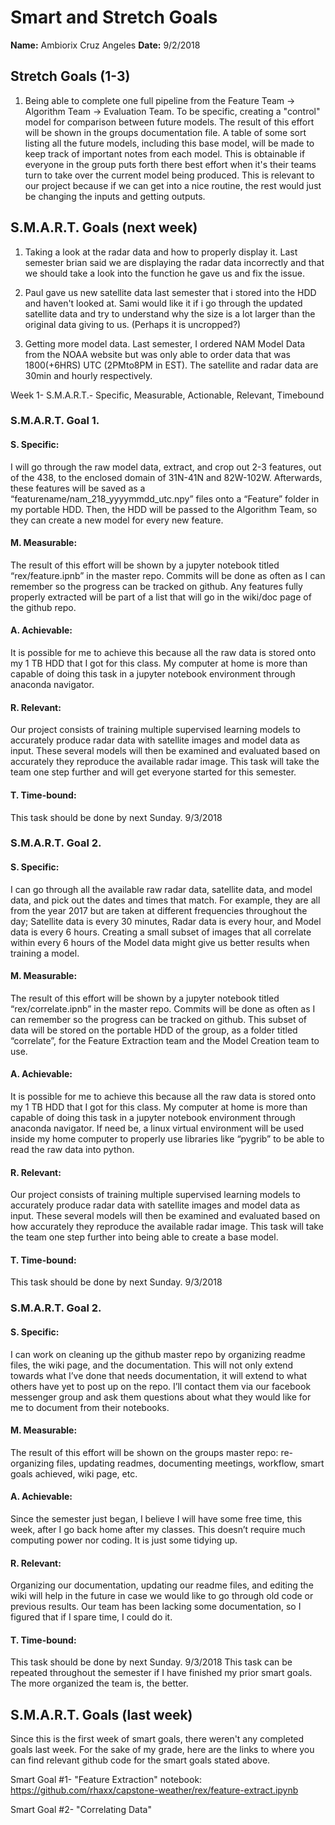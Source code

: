 # Smart and Stretch Goals

**Name:** Ambiorix Cruz Angeles
**Date:** 9/2/2018

## Stretch Goals (1-3)

1. Being able to complete one full pipeline from the Feature Team -> Algorithm Team -> Evaluation Team. To be specific, creating a "control" model for comparison between future models. The result of this effort will be shown in the groups documentation file. A table of some sort listing all the future models, including this base model, will be made to keep track of important notes from each model. This is obtainable if everyone in the group puts forth there best effort when it's their teams turn to take over the current model being produced. This is relevant to our project because if we can get into a nice routine, the rest would just be changing the inputs and getting outputs.

## S.M.A.R.T. Goals (next week)

1. Taking a look at the radar data and how to properly display it. Last semester brian said we are displaying the radar data incorrectly and that we should take a look into the function he gave us and fix the issue.

2. Paul gave us new satellite data last semester that i stored into the HDD and haven't looked at. Sami would like it if i go through the updated satellite data and try to understand why the size is a lot larger than the original data giving to us. (Perhaps it is uncropped?)

3. Getting more model data. Last semester, I ordered NAM Model Data from the NOAA website but was only able to order data that was 1800(+6HRS) UTC (2PMto8PM in EST). The satellite and radar data are 30min and hourly respectively.

Week 1- S.M.A.R.T.- Specific, Measurable, Actionable, Relevant, Timebound

### S.M.A.R.T. Goal 1.

#### S. Specific:
I will go through the raw model data, extract, and crop out 2-3 features, out of the 438, to the enclosed domain of 31N-41N and 82W-102W. Afterwards, these features will be saved as a “featurename/nam_218_yyyymmdd_utc.npy” files onto a “Feature” folder in my portable HDD. Then, the HDD will be passed to the Algorithm Team, so they can create a new model for every new feature. 

#### M. Measurable: 
The result of this effort will be shown by a jupyter notebook titled “rex/feature.ipnb” in the master repo. Commits will be done as often as I can remember so the progress can be tracked on github. Any features fully properly extracted will be part of a list that will go in the wiki/doc page of the github repo.

#### A. Achievable:
It is possible for me to achieve this because all the raw data is stored onto my 1 TB HDD that I got for this class. My computer at home is more than capable of doing this task in a jupyter notebook environment through anaconda navigator.

#### R. Relevant:
Our project consists of training multiple supervised learning models to accurately produce radar data with satellite images and model data as input. These several models will then be examined and evaluated based on accurately they reproduce the available radar image. This task will take the team one step further and will get everyone started for this semester.

#### T. Time-bound:
This task should be done by next Sunday. 9/3/2018

### S.M.A.R.T. Goal 2.

#### S. Specific:
I can go through all the available raw radar data, satellite data, and model data, and pick out the dates and times that match. For example, they are all from the year 2017 but are taken at different frequencies throughout the day; Satellite data is every 30 minutes, Radar data is every hour, and Model data is every 6 hours. Creating a small subset of images that all correlate within every 6 hours of the Model data might give us better results when training a model.

#### M. Measurable:
The result of this effort will be shown by a jupyter notebook titled “rex/correlate.ipnb” in the master repo. Commits will be done as often as I can remember so the progress can be tracked on github. This subset of data will be stored on the portable HDD of the group, as a folder titled “correlate”, for the Feature Extraction team and the Model Creation team to use.

#### A. Achievable:
It is possible for me to achieve this because all the raw data is stored onto my 1 TB HDD that I got for this class. My computer at home is more than capable of doing this task in a jupyter notebook environment through anaconda navigator. If need be, a linux virtual environment will be used inside my home computer to properly use libraries like “pygrib” to be able to read the raw data into python.

#### R. Relevant:
Our project consists of training multiple supervised learning models to accurately produce radar data with satellite images and model data as input. These several models will then be examined and evaluated based on how accurately they reproduce the available radar image. This task will take the team one step further into being able to create a base model.

#### T. Time-bound:
This task should be done by next Sunday. 9/3/2018

### S.M.A.R.T. Goal 2.

#### S. Specific:
I can work on cleaning up the github master repo by organizing readme files, the wiki page, and the documentation. This will not only extend towards what I’ve done that needs documentation, it will extend to what others have yet to post up on the repo. I’ll contact them via our facebook messenger group and ask them questions about what they would like for me to document from their notebooks.

#### M. Measurable:
The result of this effort will be shown on the groups master repo: re-organizing files, updating readmes, documenting meetings, workflow, smart goals achieved, wiki page, etc.

#### A. Achievable:
Since the semester just began, I believe I will have some free time, this week, after I go back home after my classes. This doesn’t require much computing power nor coding. It is just some tidying up.

#### R. Relevant:
Organizing our documentation, updating our readme files, and editing the wiki will help in the future in case we would like to go through old code or previous results. Our team has been lacking some documentation, so I figured that if I spare time, I could do it.

#### T. Time-bound:
This task should be done by next Sunday. 9/3/2018 This task can be repeated throughout the semester if I have finished my prior smart goals. The more organized the team is, the better.

## S.M.A.R.T. Goals (last week)

Since this is the first week of smart goals, there weren't any completed goals last week. For the sake of my grade, here are the links to where you can find relevant github code for the smart goals stated above.

Smart Goal #1- "Feature Extraction" notebook: https://github.com/rhaxx/capstone-weather/rex/feature-extract.ipynb

Smart Goal #2- "Correlating Data" 
